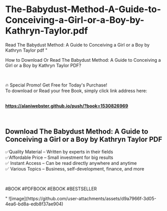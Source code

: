 # The-Babydust-Method-A-Guide-to-Conceiving-a-Girl-or-a-Boy-by-Kathryn-Taylor.pdf
Read The Babydust Method: A Guide to Conceiving a Girl or a Boy by Kathryn Taylor pdf
"<p>How to Download Or Read The Babydust Method: A Guide to Conceiving a Girl or a Boy by Kathryn Taylor PDF?</p>
<p>&nbsp;</p>
<p>&#128293;  Special Promo! Get Free for Today's Purchase!<br />To download or Read your free Book, simply click link address here:&nbsp;<br />&nbsp;</p>
<p><a href=""https://alaniwebster.github.io/push/?book=1530826969""><strong>https://alaniwebster.github.io/push/?book=1530826969</strong></a></p>
<p>&nbsp;</p>
<h2>Download The Babydust Method: A Guide to Conceiving a Girl or a Boy by Kathryn Taylor PDF</h2>
<p>&#x2705;Quality Material &ndash; Written by experts in their fields<br />&#x2705;Affordable Price &ndash; Small investment for big results<br />&#x2705; Instant Access &ndash; Can be read directly anywhere and anytime<br />&#x2705; Various Topics &ndash; Business, self-development, finance, and more</p>
<p>&nbsp;</p>
<p>#BOOK #PDFBOOK #EBOOK #BESTSELLER</p>
"
![image](https://github.com/user-attachments/assets/d9a7966f-3d05-4ea6-bd8a-edb8f37ae904)
